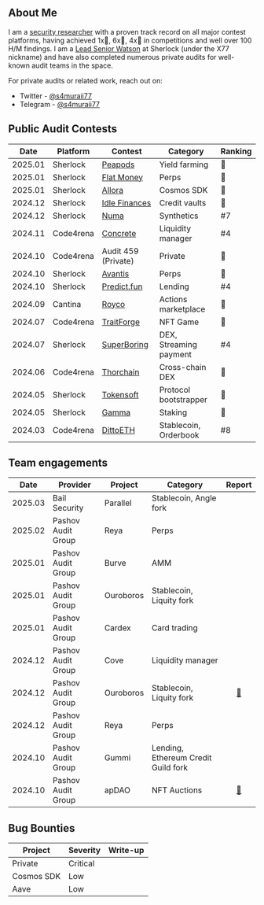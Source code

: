 ## About Me

I am a [security researcher](https://audits.sherlock.xyz/watson/samuraii77) with a proven track record on all major contest platforms, having achieved 1x🥇, 6x🥈, 4x🥉 in competitions and well over 100 H/M findings. I am a [Lead Senior Watson](https://docs.sherlock.xyz/audits/watsons/lead-senior-watson-selection-process) at Sherlock (under the X77 nickname) and have also completed numerous private audits for well-known audit teams in the space.

For private audits or related work, reach out on:

- Twitter - [@s4muraii77](https://x.com/s4muraii77)
- Telegram - [@s4muraii77](https://t.me/s4muraii77)


## Public Audit Contests

| Date | Platform | Contest                              		  | Category                          			| Ranking 	|
| - | - | ----| ------------------------------------ 		  | 	-		|
| 2025.01 | Sherlock  	| [Peapods](https://audits.sherlock.xyz/contests/749)                					| Yield farming					| 🥈		|
| 2025.01 | Sherlock  	| [Flat Money](https://audits.sherlock.xyz/contests/620)                					| Perps				| 🥉		|
| 2025.01 | Sherlock  	| [Allora](https://audits.sherlock.xyz/contests/728)                					| Cosmos SDK					| 🥈		|
| 2024.12 | Sherlock  	| [Idle Finances](https://audits.sherlock.xyz/contests/571)                					| Credit vaults					| 🥈		|
| 2024.12 | Sherlock  	| [Numa](https://audits.sherlock.xyz/contests/554)                					| Synthetics					| #7		|
| 2024.11 | Code4rena  	| [Concrete](https://code4rena.com./audits/2024-11-concrete)                					| Liquidity manager					| #4		|
| 2024.10 | Code4rena  	| Audit 459 (Private)               					| Private					| 🥉		|
| 2024.10 | Sherlock  	| [Avantis](https://audits.sherlock.xyz/contests/485)                					| Perps					| 🥉		|
| 2024.10 | Sherlock  	| [Predict.fun](https://audits.sherlock.xyz/contests/561)                					| Lending					| #4		|
| 2024.09 | Cantina  	| [Royco](https://cantina.xyz/competitions/fadb5a8f-e39c-4a6b-89f6-a03858bb8602)                					| Actions marketplace						| 🥈		|
| 2024.07 | Code4rena  	| [TraitForge](https://code4rena.com/audits/2024-07-traitforge)                					| NFT Game							| 🥈		|
| 2024.07 | Sherlock  	| [SuperBoring](https://audits.sherlock.xyz/contests/360)                					| DEX, Streaming payment								| #4		|
| 2024.06 | Code4rena  	| [Thorchain](https://code4rena.com/audits/2024-06-thorchain)                					| Cross-chain DEX									| 🥈		|
| 2024.05 | Sherlock  	| [Tokensoft](https://audits.sherlock.xyz/contests/285)                					| Protocol bootstrapper 										| 🥇		|
| 2024.05 | Sherlock  	| [Gamma](https://audits.sherlock.xyz/contests/330)                					| Staking 										| 🥉		|
| 2024.03 | Code4rena  	| [DittoETH](https://code4rena.com/audits/2024-03-dittoeth)                              	| Stablecoin, Orderbook 			 					| #8		|

## Team engagements

| Date    | Provider | Project                              | Category                                         	           | Report   	|
| ------- | -------	 | ------------------------------------ | ----------------------------------				 		   | :--:	  	|
| 2025.03 | Bail Security | Parallel                         | Stablecoin, Angle fork										 | 	|
| 2025.02 | Pashov Audit Group | Reya                         | Perps										 | 	|
| 2025.01 | Pashov Audit Group | Burve                         | AMM										 | 	|
| 2025.01 | Pashov Audit Group | Ouroboros                         | Stablecoin, Liquity fork										 | 	|
| 2025.01 | Pashov Audit Group | Cardex                         | Card trading										 | 	|
| 2024.12 | Pashov Audit Group | Cove                         | Liquidity manager										 | 	|
| 2024.12 | Pashov Audit Group | Ouroboros                         | Stablecoin, Liquity fork										 | [📑](https://github.com/pashov/audits/blob/master/team/pdf/Ouroboros-security-review_2024-12-06.pdf)	|
| 2024.12 | Pashov Audit Group | Reya                         | Perps										 | 	|
| 2024.10 | Pashov Audit Group | Gummi                 | Lending, Ethereum Credit Guild fork				 |  	|
| 2024.10 | Pashov Audit Group | apDAO                         | NFT Auctions										 | [📑](https://github.com/pashov/audits/blob/master/team/pdf/apDAO-security-review_2024-10-03.pdf)	|

## Bug Bounties
| Project | Severity   	| Write-up |
| ------- | -------	 | -------|
| Private | Critical |   |                    
| Cosmos SDK | Low |    |                  
| Aave | Low |    |            
